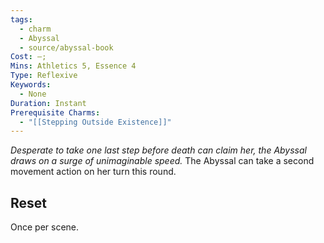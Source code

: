 ```yaml
---
tags:
  - charm
  - Abyssal
  - source/abyssal-book
Cost: —; 
Mins: Athletics 5, Essence 4
Type: Reflexive
Keywords:
  - None
Duration: Instant
Prerequisite Charms:
  - "[[Stepping Outside Existence]]"
---
```

*Desperate to take one last step before death can claim her, the Abyssal draws on a surge of unimaginable speed.*
The Abyssal can take a second movement action on her turn this round.
## Reset 
Once per scene.